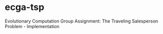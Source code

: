 # ecga-tsp
Evolutionary Computation Group Assignment: The Traveling Salesperson Problem - Implementation
